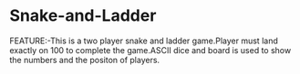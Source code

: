 # Snake-and-Ladder
FEATURE:-This is a two player snake and ladder game.Player must land exactly on 100 to complete the game.ASCII dice and board is used to show the numbers and the positon of players.
